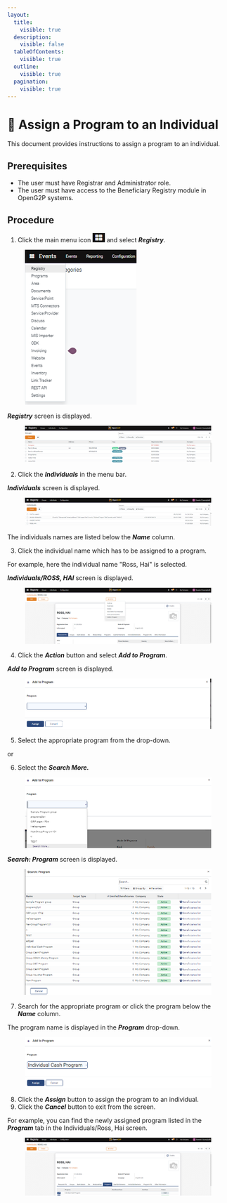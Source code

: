 ```yaml
---
layout:
  title:
    visible: true
  description:
    visible: false
  tableOfContents:
    visible: true
  outline:
    visible: true
  pagination:
    visible: true
---
```


# 📔 Assign a Program to an Individual

This document provides instructions to assign a program to an individual.

## Prerequisites

* The user must have Registrar and Administrator role.
* The user must have access to the Beneficiary Registry module in OpenG2P systems.

## Procedure

1. Click the main menu icon ![](../../../../../.gitbook/assets/main-menu.png) and select _**Registry**_.

<figure><img src="../../../../../.gitbook/assets/main-menu-registry.png" alt=""><figcaption></figcaption></figure>

_**Registry**_ screen is displayed.

<figure><img src="../../../../../.gitbook/assets/registry-group.png" alt=""><figcaption></figcaption></figure>

2. Click the _**Individuals**_ in the menu bar.&#x20;

_**Individuals**_ screen is displayed.

<figure><img src="../../../../../.gitbook/assets/individual-screen (1).png" alt=""><figcaption></figcaption></figure>

The individuals names are listed below the _**Name**_ column.

3. Click the individual name which has to be assigned to a program.

For example, here the individual name "Ross, Hai" is selected.

_**Individuals/ROSS, HAI**_ screen is displayed.

<figure><img src="../../../../../.gitbook/assets/individuals-action.png" alt=""><figcaption></figcaption></figure>

4. Click the _**Action**_ button and select  _**Add to Program**_.

_**Add to Program**_ screen is displayed.

<figure><img src="../../../../../.gitbook/assets/add-to-program.png" alt=""><figcaption></figcaption></figure>

5. Select the appropriate program from the drop-down.

or

6. Select the _**Search More.**_

<figure><img src="../../../../../.gitbook/assets/add-to-program-search-more.png" alt=""><figcaption></figcaption></figure>

_**Search: Program**_ screen is displayed.

<figure><img src="../../../../../.gitbook/assets/search-program.png" alt=""><figcaption></figcaption></figure>

7. Search for the appropriate program or click the program below the _**Name**_ column.

The program name is displayed in the _**Program**_ drop-down.

<figure><img src="../../../../../.gitbook/assets/program-name.png" alt=""><figcaption></figcaption></figure>

8. Click the _**Assign**_ button to assign the program to an individual.
9. Click the _**Cancel**_ button to exit from the screen.

For example, you can find the newly assigned program listed in the _**Program**_ tab in the Individuals/Ross, Hai screen.

<figure><img src="../../../../../.gitbook/assets/individual-program-assign.png" alt=""><figcaption></figcaption></figure>
